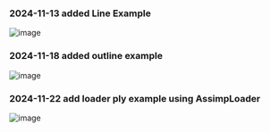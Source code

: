 ### 2024-11-13 added Line Example
![image](https://github.com/user-attachments/assets/5e4af8b8-711d-423a-9a4a-d888301ed73c)

### 2024-11-18 added outline example
![image](https://github.com/user-attachments/assets/d8b7184d-19e2-403a-8b47-e5e6d43f9d9b)

### 2024-11-22 add loader ply example using AssimpLoader
![image](https://github.com/user-attachments/assets/6e047d04-a051-4b00-830f-a12972cc495c)
